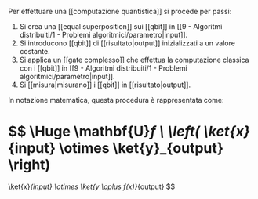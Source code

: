 Per effettuare una [[computazione quantistica]] si procede per passi:

1. Si crea una [[equal superposition]] sui [[qbit]] in [[9 - Algoritmi distribuiti/1 - Problemi algoritmici/parametro|input]].
2. Si introducono [[qbit]] di [[risultato|output]] inizializzati a un valore costante.
3. Si applica un [[gate complesso]] che effettua la computazione classica con i [[qbit]] in [[9 - Algoritmi distribuiti/1 - Problemi algoritmici/parametro|input]].
4. Si [[misura|misurano]] i [[qbit]] in [[risultato|output]].

In notazione matematica, questa procedura è rappresentata come:

$$
\Huge
\mathbf{U}_f \ \left( \ket{x}_{input} \otimes \ket{y}_{output} \right) 
= 
\ket{x}_{input} \otimes \ket{y \oplus f(x)}_{output}
$$